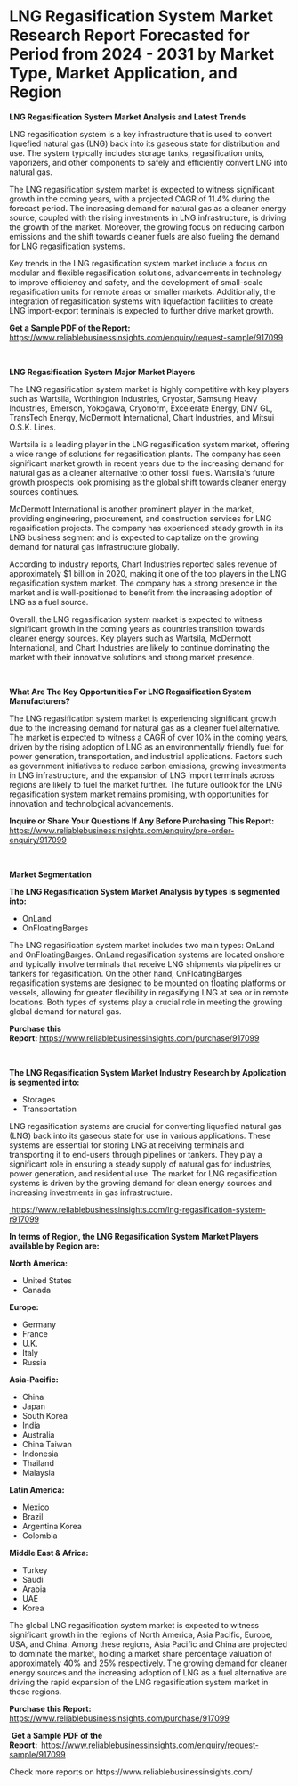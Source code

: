 <p><h1>LNG Regasification System Market Research Report Forecasted for Period from 2024 -  2031 by Market Type, Market Application, and Region</h1></p><p><strong>LNG Regasification System Market Analysis and Latest Trends</strong></p>
<p><p>LNG regasification system is a key infrastructure that is used to convert liquefied natural gas (LNG) back into its gaseous state for distribution and use. The system typically includes storage tanks, regasification units, vaporizers, and other components to safely and efficiently convert LNG into natural gas.</p><p>The LNG regasification system market is expected to witness significant growth in the coming years, with a projected CAGR of 11.4% during the forecast period. The increasing demand for natural gas as a cleaner energy source, coupled with the rising investments in LNG infrastructure, is driving the growth of the market. Moreover, the growing focus on reducing carbon emissions and the shift towards cleaner fuels are also fueling the demand for LNG regasification systems.</p><p>Key trends in the LNG regasification system market include a focus on modular and flexible regasification solutions, advancements in technology to improve efficiency and safety, and the development of small-scale regasification units for remote areas or smaller markets. Additionally, the integration of regasification systems with liquefaction facilities to create LNG import-export terminals is expected to further drive market growth.</p></p>
<p><strong>Get a Sample PDF of the Report:&nbsp;</strong> <a href="https://www.reliablebusinessinsights.com/enquiry/request-sample/917099">https://www.reliablebusinessinsights.com/enquiry/request-sample/917099</a></p>
<p>&nbsp;</p>
<p><strong>LNG Regasification System Major Market Players</strong></p>
<p><p>The LNG regasification system market is highly competitive with key players such as Wartsila, Worthington Industries, Cryostar, Samsung Heavy Industries, Emerson, Yokogawa, Cryonorm, Excelerate Energy, DNV GL, TransTech Energy, McDermott International, Chart Industries, and Mitsui O.S.K. Lines.</p><p>Wartsila is a leading player in the LNG regasification system market, offering a wide range of solutions for regasification plants. The company has seen significant market growth in recent years due to the increasing demand for natural gas as a cleaner alternative to other fossil fuels. Wartsila's future growth prospects look promising as the global shift towards cleaner energy sources continues.</p><p>McDermott International is another prominent player in the market, providing engineering, procurement, and construction services for LNG regasification projects. The company has experienced steady growth in its LNG business segment and is expected to capitalize on the growing demand for natural gas infrastructure globally.</p><p>According to industry reports, Chart Industries reported sales revenue of approximately $1 billion in 2020, making it one of the top players in the LNG regasification system market. The company has a strong presence in the market and is well-positioned to benefit from the increasing adoption of LNG as a fuel source.</p><p>Overall, the LNG regasification system market is expected to witness significant growth in the coming years as countries transition towards cleaner energy sources. Key players such as Wartsila, McDermott International, and Chart Industries are likely to continue dominating the market with their innovative solutions and strong market presence.</p></p>
<p>&nbsp;</p>
<p><strong>What Are The Key Opportunities For LNG Regasification System Manufacturers?</strong></p>
<p><p>The LNG regasification system market is experiencing significant growth due to the increasing demand for natural gas as a cleaner fuel alternative. The market is expected to witness a CAGR of over 10% in the coming years, driven by the rising adoption of LNG as an environmentally friendly fuel for power generation, transportation, and industrial applications. Factors such as government initiatives to reduce carbon emissions, growing investments in LNG infrastructure, and the expansion of LNG import terminals across regions are likely to fuel the market further. The future outlook for the LNG regasification system market remains promising, with opportunities for innovation and technological advancements.</p></p>
<p><strong>Inquire or Share Your Questions If Any Before Purchasing This Report:</strong> <a href="https://www.reliablebusinessinsights.com/enquiry/pre-order-enquiry/917099">https://www.reliablebusinessinsights.com/enquiry/pre-order-enquiry/917099</a></p>
<p>&nbsp;</p>
<p><strong>Market Segmentation</strong></p>
<p><strong>The LNG Regasification System Market Analysis by types is segmented into:</strong></p>
<p><ul><li>OnLand</li><li>OnFloatingBarges</li></ul></p>
<p><p>The LNG regasification system market includes two main types: OnLand and OnFloatingBarges. OnLand regasification systems are located onshore and typically involve terminals that receive LNG shipments via pipelines or tankers for regasification. On the other hand, OnFloatingBarges regasification systems are designed to be mounted on floating platforms or vessels, allowing for greater flexibility in regasifying LNG at sea or in remote locations. Both types of systems play a crucial role in meeting the growing global demand for natural gas.</p></p>
<p><strong>Purchase this Report:&nbsp;</strong><a href="https://www.reliablebusinessinsights.com/purchase/917099">https://www.reliablebusinessinsights.com/purchase/917099</a></p>
<p>&nbsp;</p>
<p><strong>The LNG Regasification System Market Industry Research by Application is segmented into:</strong></p>
<p><ul><li>Storages</li><li>Transportation</li></ul></p>
<p><p>LNG regasification systems are crucial for converting liquefied natural gas (LNG) back into its gaseous state for use in various applications. These systems are essential for storing LNG at receiving terminals and transporting it to end-users through pipelines or tankers. They play a significant role in ensuring a steady supply of natural gas for industries, power generation, and residential use. The market for LNG regasification systems is driven by the growing demand for clean energy sources and increasing investments in gas infrastructure.</p></p>
<p><a href="https://www.reliablebusinessinsights.com/lng-regasification-system-r917099">&nbsp;https://www.reliablebusinessinsights.com/lng-regasification-system-r917099</a></p>
<p><strong>In terms of Region, the LNG Regasification System Market Players available by Region are:</strong></p>
<p>
    <p> <strong> North America: </strong>
        <ul>
            <li>United States</li>
            <li>Canada</li>
        </ul>
        </p> 
    <p> <strong> Europe: </strong>
        <ul>
            <li>Germany</li>
            <li>France</li>
            <li>U.K.</li>
            <li>Italy</li>
            <li>Russia</li>
        </ul>
        </p> 
    <p> <strong> Asia-Pacific: </strong>
        <ul>
            <li>China</li>
            <li>Japan</li>
            <li>South Korea</li>
            <li>India</li>
            <li>Australia</li>
            <li>China Taiwan</li>
            <li>Indonesia</li>
            <li>Thailand</li>
            <li>Malaysia</li>
        </ul>
        </p> 
    <p> <strong> Latin America: </strong>
        <ul>
            <li>Mexico</li>
            <li>Brazil</li>
            <li>Argentina Korea</li>
            <li>Colombia</li>
        </ul>
        </p> 
    <p> <strong> Middle East & Africa: </strong>
        <ul>
            <li>Turkey</li>
            <li>Saudi</li>
            <li>Arabia</li>
            <li>UAE</li>
            <li>Korea</li>
        </ul>
    </p>
    </p>
<p><p>The global LNG regasification system market is expected to witness significant growth in the regions of North America, Asia Pacific, Europe, USA, and China. Among these regions, Asia Pacific and China are projected to dominate the market, holding a market share percentage valuation of approximately 40% and 25% respectively. The growing demand for cleaner energy sources and the increasing adoption of LNG as a fuel alternative are driving the rapid expansion of the LNG regasification system market in these regions.</p></p>
<p><strong>Purchase this Report: </strong><a href="https://www.reliablebusinessinsights.com/purchase/917099">https://www.reliablebusinessinsights.com/purchase/917099</a></p>
<p>&nbsp;<strong>Get a Sample PDF of the Report:&nbsp;&nbsp;</strong><a href="https://www.reliablebusinessinsights.com/enquiry/request-sample/917099">https://www.reliablebusinessinsights.com/enquiry/request-sample/917099</a></p>
<p><strong></strong></p>
<p>Check more reports on https://www.reliablebusinessinsights.com/</p>